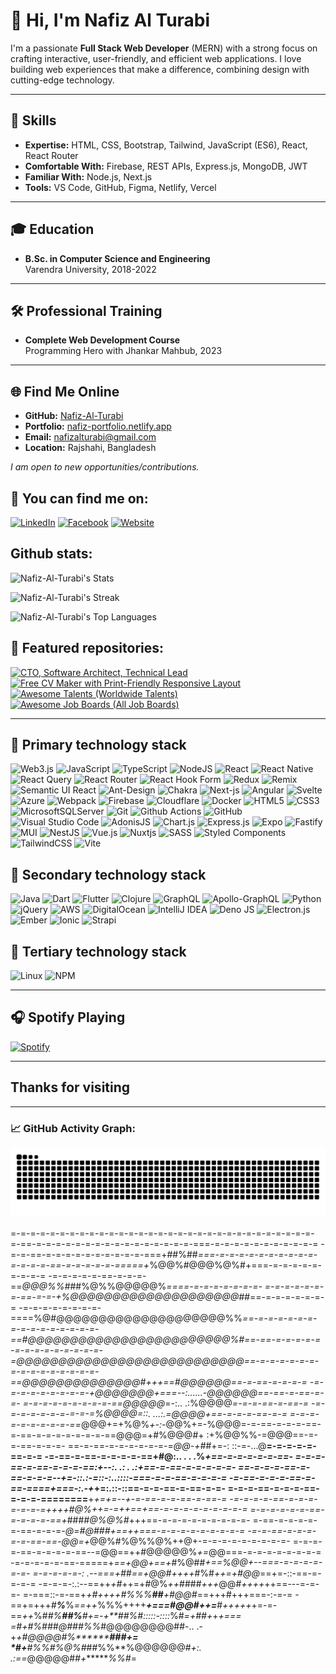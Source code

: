 # 👋 Hi, I'm Nafiz Al Turabi

I'm a passionate **Full Stack Web Developer** (MERN) with a strong focus on crafting interactive, user-friendly, and efficient web applications. I love building web experiences that make a difference, combining design with cutting-edge technology.

---

## 🚀 Skills

- **Expertise:** HTML, CSS, Bootstrap, Tailwind, JavaScript (ES6), React, React Router
- **Comfortable With:** Firebase, REST APIs, Express.js, MongoDB, JWT
- **Familiar With:** Node.js, Next.js
- **Tools:** VS Code, GitHub, Figma, Netlify, Vercel

---

## 🎓 Education

- **B.Sc. in Computer Science and Engineering**  
  Varendra University, 2018-2022

---

## 🛠 Professional Training

- **Complete Web Development Course**  
  Programming Hero with Jhankar Mahbub, 2023

---

## 🌐 Find Me Online

- **GitHub:** [Nafiz-Al-Turabi](https://github.com/Nafiz-Al-Turabi)
- **Portfolio:** [nafiz-portfolio.netlify.app](https://nafiz-portfolio.netlify.app/)
- **Email:** [nafizalturabi@gmail.com](mailto:nafizalturabi@gmail.com)
- **Location:** Rajshahi, Bangladesh


_I am open to new opportunities/contributions._

## 🔎 You can find me on:

[![LinkedIn](https://img.shields.io/badge/LinkedIn-%230077B5.svg?&style=for-the-badge&logo=linkedin&logoColor=white)](https://www.linkedin.com/in/nafiz-al-turabi-570386278/)
[![Facebook](https://img.shields.io/badge/facebook-2CA5E0?style=for-the-badge&logo=facebook&logoColor=white)](https://www.facebook.com/profile.php?id=100092573942372)
[![Website](https://img.shields.io/badge/Website-000000?style=for-the-badge&logo=next.js&logoColor=white)](https://nafiz-portfolio.netlify.app/)

## Github stats:
![Nafiz-Al-Turabi's Stats](https://github-readme-stats.vercel.app/api?username=Nafiz-Al-Turabi&theme=vue-dark&show_icons=true&hide_border=true&count_private=true)

![Nafiz-Al-Turabi's Streak](https://github-readme-streak-stats.herokuapp.com/?user=Nafiz-Al-Turabi&theme=vue-dark&hide_border=true)

![Nafiz-Al-Turabi's Top Languages](https://github-readme-stats.vercel.app/api/top-langs/?username=Nafiz-Al-Turabi&theme=vue-dark&show_icons=true&hide_border=true&layout=compact)


## 🔖 Featured repositories:

[![CTO, Software Architect, Technical Lead](https://github-readme-stats.vercel.app/api/pin/?username=idimetrix&repo=idimetrix)](https://github.com/idimetrix/idimetrix)
[![Free CV Maker with Print-Friendly Responsive Layout](https://github-readme-stats.vercel.app/api/pin/?username=idimetrix&repo=cv)](https://github.com/idimetrix/cv)
[![Awesome Talents (Worldwide Talents)](https://github-readme-stats.vercel.app/api/pin/?username=idimetrix&repo=awesome-talents)](https://github.com/idimetrix/awesome-talents)
[![Awesome Job Boards (All Job Boards)](https://github-readme-stats.vercel.app/api/pin/?username=idimetrix&repo=awesome-job-boards)](https://github.com/idimetrix/awesome-job-boards)

---


## 🥇 Primary technology stack

![Web3.js](https://img.shields.io/badge/web3.js-F16822?style=for-the-badge&logo=web3.js&logoColor=white)
![JavaScript](https://img.shields.io/badge/javascript-%23323330.svg?style=for-the-badge&logo=javascript&logoColor=%23F7DF1E)
![TypeScript](https://img.shields.io/badge/-TypeScript-007ACC?style=for-the-badge&logo=typescript&logoColor=white)
![NodeJS](https://img.shields.io/badge/node.js-6DA55F?style=for-the-badge&logo=node.js&logoColor=white)
![React](https://img.shields.io/badge/react-%2320232a.svg?style=for-the-badge&logo=react&logoColor=%2361DAFB)
![React Native](https://img.shields.io/badge/react_native-%2320232a.svg?style=for-the-badge&logo=react&logoColor=%2361DAFB)
![React Query](https://img.shields.io/badge/-React%20Query-FF4154?style=for-the-badge&logo=react%20query&logoColor=white)
![React Router](https://img.shields.io/badge/React_Router-CA4245?style=for-the-badge&logo=react-router&logoColor=white)
![React Hook Form](https://img.shields.io/badge/React%20Hook%20Form-%23EC5990.svg?style=for-the-badge&logo=reacthookform&logoColor=white)
![Redux](https://img.shields.io/badge/redux-%23593d88.svg?style=for-the-badge&logo=redux&logoColor=white)
![Remix](https://img.shields.io/badge/remix-%23000.svg?style=for-the-badge&logo=remix&logoColor=white)
![Semantic UI React](https://img.shields.io/badge/Semantic%20UI%20React-%2335BDB2.svg?style=for-the-badge&logo=SemanticUIReact&logoColor=white)
![Ant-Design](https://img.shields.io/badge/-AntDesign-%230170FE?style=for-the-badge&logo=ant-design&logoColor=white)
![Chakra](https://img.shields.io/badge/chakra-%234ED1C5.svg?style=for-the-badge&logo=chakraui&logoColor=white)
![Next-js](https://img.shields.io/badge/Next-black?style=for-the-badge&logo=next.js&logoColor=white)
![Angular](https://img.shields.io/badge/angular-%23DD0031.svg?style=for-the-badge&logo=angular&logoColor=white)
![Svelte](https://img.shields.io/badge/svelte-%23f1413d.svg?style=for-the-badge&logo=svelte&logoColor=white)
![Azure](https://img.shields.io/badge/azure-%230072C6.svg?style=for-the-badge&logo=azure-devops&logoColor=white)
![Webpack](https://img.shields.io/badge/-Webpack-8DD6F9?style=for-the-badge&logo=webpack&logoColor=white)
![Firebase](https://img.shields.io/badge/firebase-%23039BE5.svg?style=for-the-badge&logo=firebase)
![Cloudflare](https://img.shields.io/badge/Cloudflare-F38020?style=for-the-badge&logo=Cloudflare&logoColor=white)
![Docker](https://img.shields.io/badge/-Docker-46a2f1?style=for-the-badge&logo=docker&logoColor=white)
![HTML5](https://img.shields.io/badge/-HTML5-E34F26?style=for-the-badge&logo=html5&logoColor=white)
![CSS3](https://img.shields.io/badge/css3-%231572B6.svg?style=for-the-badge&logo=css3&logoColor=white)
![MicrosoftSQLServer](https://img.shields.io/badge/Microsoft%20SQL%20Sever-CC2927?style=for-the-badge&logo=microsoft%20sql%20server&logoColor=white)
![Git](https://img.shields.io/badge/-Git-F05032?style=for-the-badge&logo=git&logoColor=white)
![Github Actions](https://img.shields.io/badge/-Github_Actions-2088FF?style=for-the-badge&logo=github-actions&logoColor=white)
![GitHub](https://img.shields.io/badge/github-%23121011.svg?style=for-the-badge&logo=github&logoColor=white)
![Visual Studio Code](https://img.shields.io/badge/Visual%20Studio%20Code-0078d7.svg?style=for-the-badge&logo=visual-studio-code&logoColor=white)
![AdonisJS](https://img.shields.io/badge/adonisjs-%23220052.svg?style=for-the-badge&logo=adonisjs&logoColor=white)
![Chart.js](https://img.shields.io/badge/chart.js-F5788D.svg?style=for-the-badge&logo=chart.js&logoColor=white)
![Express.js](https://img.shields.io/badge/express.js-%23404d59.svg?style=for-the-badge&logo=express&logoColor=%2361DAFB)
![Expo](https://img.shields.io/badge/expo-1C1E24?style=for-the-badge&logo=expo&logoColor=#D04A37)
![Fastify](https://img.shields.io/badge/fastify-%23000000.svg?style=for-the-badge&logo=fastify&logoColor=white)
![MUI](https://img.shields.io/badge/MUI-%230081CB.svg?style=for-the-badge&logo=mui&logoColor=white)
![NestJS](https://img.shields.io/badge/nestjs-%23E0234E.svg?style=for-the-badge&logo=nestjs&logoColor=white)
![Vue.js](https://img.shields.io/badge/vuejs-%2335495e.svg?style=for-the-badge&logo=vuedotjs&logoColor=%234FC08D)
![Nuxtjs](https://img.shields.io/badge/Nuxt-002E3B?style=for-the-badge&logo=nuxtdotjs&logoColor=#00DC82)
![SASS](https://img.shields.io/badge/SASS-hotpink.svg?style=for-the-badge&logo=SASS&logoColor=white)
![Styled Components](https://img.shields.io/badge/styled--components-DB7093?style=for-the-badge&logo=styled-components&logoColor=white)
![TailwindCSS](https://img.shields.io/badge/tailwindcss-%2338B2AC.svg?style=for-the-badge&logo=tailwind-css&logoColor=white)
![Vite](https://img.shields.io/badge/vite-%23646CFF.svg?style=for-the-badge&logo=vite&logoColor=white)

## 🥈 Secondary technology stack

![Java](https://img.shields.io/badge/java-%23ED8B00.svg?style=for-the-badge&logo=java&logoColor=white)
![Dart](https://img.shields.io/badge/dart-%230175C2.svg?style=for-the-badge&logo=dart&logoColor=white)
![Flutter](https://img.shields.io/badge/Flutter-%2302569B.svg?style=for-the-badge&logo=Flutter&logoColor=white)
![Clojure](https://img.shields.io/badge/Clojure-%23Clojure.svg?style=for-the-badge&logo=Clojure&logoColor=Clojure)
![GraphQL](https://img.shields.io/badge/-GraphQL-E10098?style=for-the-badge&logo=graphql&logoColor=white)
![Apollo-GraphQL](https://img.shields.io/badge/-ApolloGraphQL-311C87?style=for-the-badge&logo=apollo-graphql)
![Python](https://img.shields.io/badge/python-3670A0?style=for-the-badge&logo=python&logoColor=ffdd54)
![jQuery](https://img.shields.io/badge/jquery-%230769AD.svg?style=for-the-badge&logo=jquery&logoColor=white)
![AWS](https://img.shields.io/badge/AWS-%23FF9900.svg?style=for-the-badge&logo=amazon-aws&logoColor=white)
![DigitalOcean](https://img.shields.io/badge/DigitalOcean-%230167ff.svg?style=for-the-badge&logo=digitalOcean&logoColor=white)
![IntelliJ IDEA](https://img.shields.io/badge/IntelliJIDEA-000000.svg?style=for-the-badge&logo=intellij-idea&logoColor=white)
![Deno JS](https://img.shields.io/badge/deno%20js-000000?style=for-the-badge&logo=deno&logoColor=white)
![Electron.js](https://img.shields.io/badge/Electron-191970?style=for-the-badge&logo=Electron&logoColor=white)
![Ember](https://img.shields.io/badge/ember-1C1E24?style=for-the-badge&logo=ember.js&logoColor=#D04A37)
![Ionic](https://img.shields.io/badge/Ionic-%233880FF.svg?style=for-the-badge&logo=Ionic&logoColor=white)
![Strapi](https://img.shields.io/badge/strapi-%232E7EEA.svg?style=for-the-badge&logo=strapi&logoColor=white)

## 🥉 Tertiary technology stack

![Linux](https://img.shields.io/badge/Linux-FCC624?style=for-the-badge&logo=linux&logoColor=black)
![NPM](https://img.shields.io/badge/NPM-%23CB3837.svg?style=for-the-badge&logo=npm&logoColor=white)

---

## 🎧 Spotify Playing

[![Spotify](https://spotify-recently-played-readme.vercel.app/api?user=31buiwbmk23jwn2tftmreb252ck4)](https://open.spotify.com/user/31buiwbmk23jwn2tftmreb252ck4)

---

## Thanks for visiting



---



### 📈 GitHub Activity Graph:

![idimetrix's github activity graph](https://raw.githubusercontent.com/idimetrix/idimetrix/output/github-contribution-grid-snake.svg)



[//]: # "https://www.asciiart.eu/image-to-ascii"

=-=-=-=-=-=-=-=-=-=-=-=-=-=-=-=-=-=-=-=-=-=-=-=-=-=-=-=-=-=-=-
=-==-=-=-=-=-=-=-=-=-=-=-=-=-=-=-=-=-===-=-=-=-=-=-=-=-=-=-=-=
-=-=-==-=-=-=-=-=-=-=-=-=-=-===+##%##*===-=-=-=-=-=-=-=-=-=-=-
=-=-=-=-==-=-=-=-=-=-=====+*%@@%#@@@%@%#+===-=-=-=-=-=-=-=-=-=
-=-=-=-=-=-==-=-=-=-==*@@@%%#*##%@%%@@@@@%*====-=-=-=-=-=-=-=-
=-=-=-=-=-=-=-==-=-=-+%@@@@@@@@@@@@@@@@@@@@##*==-=-=-=-=-=-=-=
-=-=-=-=-=-=-=-=-====%@#@@@@@@@@@@@@@@@@@@@@%%*==-=-=-=-=-=-=-
=-=-=-=-=-=-=-=-=-==#@@@@@@@@@@@@@@@@@@@@@@@@%#==-==-=-=-=-=-=
-=-=-=-=-=-=-=-=-=-=@@@@@@@@@@@@@@@@@@@@@@@@@@@==-=-=-=-=-=-=-
=-=-=-=-=-=-=-=-=-==@@@@@@@@@@@@@@#+++==#@@@@@@==-=-==-=-=-=-=
-=-=-=-=-=-=-=-=-=-+@@@@@@@+===--:......-@@@@@@==-==-=-==-=-=-
=-=-=-=-=-=-=-=-=-==@@@@@*=-:..        .:%@@@@*=-=-=-==-=-==-=
-=-=-=-=-=-=-=-=-=-=%@@@@=::.       ...:.=@@@@+==-=-=-=-==-=-=
=-=-=-=-=-=-=-=-=-==*@@@+=+%@%*+-:-*@@%+=-%@@@=-=-==-=-=-=-==-
=-==-=-=-=-=-=-=-=-==@@@=+#%@@@#+ :+%@@%%-=@@@==-=-=-==-=-=-=-
==-=-==-=-=-=-=-=-=-=*@@-+#*#+=-:  ::-=-...@**=-=-=-=-=-==-=-=
-=-==-=-==-=-=-=-=-==+#@:.. .  .          .%*+==-=-=-=-=-=-==-
=-=-=-==-=-==-=-=-=-==:+--:.  .:    .    .:+==-=-==-=-=-=-=-=-
==-=-=-=-==-=-==-=-=-=--+=-::.:-=::-:..::::-===-=-=-==-=-=-=-=
-=-==-=-=-=-==-=-==-====+===-:.-+*+=:.::-::==-=-=-==-=-==-=-=-
=-=-=-==-=-=-=-==-=-=-=-========**+*+=+=--+-=-==-=-=-==-=-==-=
-=-=-=-=-==-=-=-=-=-=-=-=++++#@%++=-=++==+==-=-=-=-=-=-=-=-=-=
=-=-=-=-=-=-==-=-=-=-=-==+*###*#@%@%#*+++==-=-=-=-=-=-=-=-=-=-
=-==-=-=-=-=-=-==-=-=-=-*@=#@###***+==+*+===-=-=-=-=-=-=-=-=-=
-=-=-==-=-=-=-=-=-==-==-@@=+*@@%#%@%%@%++@+-=-=-=-=-=-=-=-=-=-
=-=-=-=-==-=-=-=-=-==--=@@==++#@@@@@%*+=*@@===-=-=-=-=-=-=-=-=
-=-=-=-=-=-==-=====+*==+@@+==+*#%@##*+==%@@+--===-=-=-=-=-=-=-
=-=-=-=-=-: .--===+##==+@@#++++*#%#*++=+#@@*==+=-::-==-=-=-=-=
-=-=-=-:.:--==++*+#*++=+#@%*++*####*+++*@@#*++++*++==---=-=-=-
=-===::-=-==+*+***#*++++#%%%****##****+#@@#*==+++#+++===-:-=-=
-==+=+++*#****%***%*==++*%%%++++***+===#@@#++=***#*+++++*+=-=-
==*++*%#*#%**##%**#+=-+**##%#:::::-::::*%#***=+*##*+*+****+===
=#*+*#%###@##*#%%*#@@@@@@@@##-..     .-+*+#@@@@#%********###+=
*#+**#%%#%@%#*##%%**%@@@@@@#*+:.    .:==*@@@@@#*#+*******%%#*=
```

